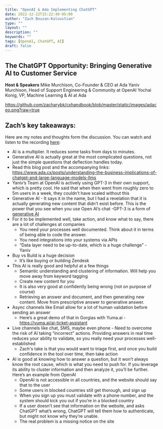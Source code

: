 ```yaml
---
title: "OpenAI & Ada Implementing ChatGPT"
date: 2022-12-22T15:22:49-05:00
author: "Zach Bouzan-Kaloustian"
type: ""
layout: ""
description: ""
keywords: ""
tags: [OpenAI, ChatGPT, AI]
draft: false
---
```


## The ChatGPT Opportunity: Bringing Generative AI to Customer Service

**Host & Speakers**
Mike Murchison, Co-Founder & CEO at Ada
Yaniv Murchison, Head of Support Engineering & Community at OpenAI
Yochai Konig, VP, Machine Learning & AI at Ada

https://github.com/zacharybk/cxhandbook/blob/master/static/images/adaceo.png?raw=true

## Zach’s key takeaways: 
Here are my notes and thoughts form the discussion. You can watch and listen to the recording [here](https://get.ada.cx/chatgpt-webinar?hsCtaTracking=customerexperiencehandbook.com): 
- AI is a multiplier. It reduces some tasks from days to minutes.
- Generative AI is actually great at the most complicated questions, not just the simple questions that deflection handles today. 
- Read this blog post and the accompanying links: https://www.ada.cx/posts/understanding-the-business-implications-of-chatgpt-and-large-language-models-llms 
- Yaniv’s Team at OpenAI is actively using GPT-3 in their own support, which is pretty cool. He said that when then went from roughly zero to 5m users in a week, they couldn’t have scaled without this 
- Generative AI - It says it in the name, but I had a revelation that it is actually generating new content that didn’t exist before. This is the power that you see when you use Open AI’s chat 
    -GPT-3 is a form of [generative AI](https://chat.openai.com/)
- For it to be implemented well, take action, and know what to say, there are a lot of challenges at companies
    - You need your processes well documented. Think about it in terms of being able to code the answer. 
    - You need integrations into your systems via APIs
    - “Data layer need to be up-to-date, which is a huge challenge” - Yaniv 
- Buy vs Build is a huge decision
    - It’s like buying or building Zendesk 
- This AI is really good and helpful at a few things
    - Semantic understanding and clustering of information. Will help you move away from keyword tagging
    - Create new content for you
    - It is also very good at confidently being wrong (not on purpose of course)
    - Retrieving an answer and document, and then generating new content. Move from prescriptive answer to generative answer.
- Async channels like Email allow for a lot of human validation before sending an answer
    - Here’s a great demo of that in Gorgias with Yuma.ai - https://yuma.ai/ai-ticket-assistant 
- Live channels like chat, SMS, maybe even phone - Need to overcome the risk of AI taking “incorrect” actions. Providing answers in real time reduces your ability to validate, so you really need your processes well-established 
    - Zach's take is that you would want to triage first, and once you build confidence in the tool over time, then take action 
- AI is good at knowing how to answer a question, but it won’t always know the root cause, which is what you need to push for. If you leverage its ability to cluster information and then analyze it, you’ll be further. Here’s an example from OpenAI
    - OpenAI is not accessible in all countries, and the website should say that to the user
    - Some users in blocked countries still get thorough, and sign up
    - When you sign up you must validate with a phone number, and the system should kick you out if you’re in a blocked country
    - If a user doesn’t see that information on the website, and asks ChatGPT what’s wrong, ChatGPT will tell them how to authenticate, but might not know why they’re unable. 
    - The real problem is a missing notice on the site
